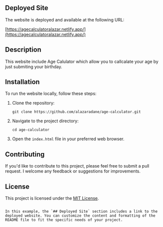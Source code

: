 



## Deployed Site

The website is deployed and available at the following URL:

[https://agecalculatoralazar.netlify.app/](https://agecalculatoralazar.netlify.app/)

## Description

This website include Age Calulator which allow you to callcalate your age by just submiting your birthday. 

## Installation

To run the website locally, follow these steps:

1. Clone the repository:

   ```
   git clone https://github.com/alazaradane/age-calculator.git
   ```

2. Navigate to the project directory:

   ```
   cd age-calculator
   ```

3. Open the `index.html` file in your preferred web browser.

## Contributing

If you'd like to contribute to this project, please feel free to submit a pull request. I welcome any feedback or suggestions for improvements.

## License

This project is licensed under the [MIT License](LICENSE).
```

In this example, the `## Deployed Site` section includes a link to the deployed website. You can customize the content and formatting of the README file to fit the specific needs of your project.
